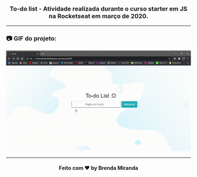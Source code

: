 <h3 align="center">
  To-do list - Atividade realizada durante o curso starter em JS na Rocketseat em março de 2020.
</h3>
<hr>

### 📷  GIF do projeto:

![](screenshots/1.gif)
________

<h4 align="center">
  Feito com ❤  by Brenda Miranda
</h4>
